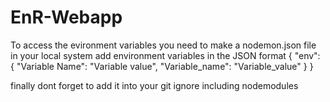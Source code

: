 # EnR-Webapp

To access the evironment variables you need to make a nodemon.json file in your local system
add environment variables in the JSON format 
{
  "env": {
             "Variable Name": "Variable value",
             "Variable_name": "Variable_value"
         }
}

finally dont forget to add it into your git ignore 
including nodemodules 
